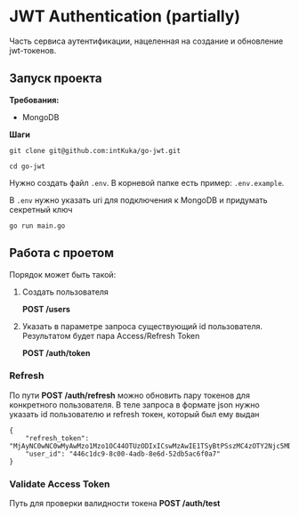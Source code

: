 # JWT Authentication (partially)
Часть сервиса аутентификации, нацеленная на создание и обновление jwt-токенов.

## Запуск проекта
**Требования:**
 - MongoDB
 
**Шаги**
``` 
git clone git@github.com:intKuka/go-jwt.git
 ```
``` 
cd go-jwt
 ```
Нужно создать файл `.env`. В корневой папке есть пример: `.env.example`.

В `.env` нужно указать uri для подключения к MongoDB и придумать секретный ключ
``` 
go run main.go
 ```

## Работа с проетом
Порядок может быть такой:

1. Создать пользователя

   __POST /users__

2. Указать в параметре запроса существующий id пользователя. Результатом будет пара Access/Refresh Token

   __POST /auth/token__
   
### Refresh
По пути __POST /auth/refresh__ можно обновить пару токенов для конкретного пользователя.
В теле запроса в формате json нужно указать id пользователю и refresh токен, который был ему выдан
    
    {
        "refresh_token": "MjAyNC0wNC0wMyAwMzo1Mzo1OC44OTUzODIxICswMzAwIE1TSyBtPSszMC4zOTY2Njc5MDE=",
        "user_id": "446c1dc9-8c00-4adb-8e6d-52db5ac6f0a7"
    }

### Validate Access Token
Путь для проверки валидности токена __POST /auth/test__
